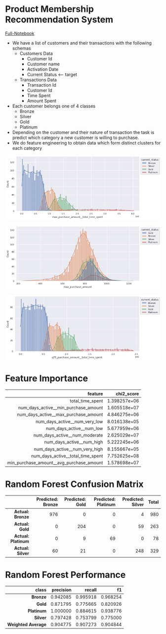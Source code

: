 # Product Membership Recommendation System

[Full-Notebook](./Product_Membership_Recommendation_System.ipynb)
* We have a list of customers and their transactions with the following schemas
  * Customers Data
    * Customer Id
    * Customer name
    * Activation Date
    * Current Status  <-- target
  * Transactions Data
    * Transaction Id
    * Customer Id
    * Time Spent
    * Amount Spent
* Each customer belongs one of 4 classes
   * Bronze
   * Silver
   * Gold
   * Platinum
* Depending on the customer and their nature of transaction the task is predict which category a new customer is willing to purchase.
* We do feature engineering to obtain data which form distinct clusters for each category

![max_purchase_amount__total_time_spent_kde](/max_purchase_amount__total_time_spent_kde.png)

![max_purchase_amount_kde](/max_purchase_amount_kde.png)

![q75_puchase_amount__total_time_spent_kde](/q75_puchase_amount__total_time_spent_kde.png)


# Feature Importance

|                              **feature** | **chi2_score** |
|-----------------------------------------:|---------------:|
|                         total_time_spent |   1.398257e+06 |
|     num_days_active__min_purchase_amount |   1.605518e+07 |
|     num_days_active__max_purchase_amount |   4.846275e+06 |
|            num_days_active__num_very_low |   8.016138e+05 |
|                 num_days_active__num_low |   5.677959e+06 |
|            num_days_active__num_moderate |   2.625029e+07 |
|                num_days_active__num_high |   5.222245e+06 |
|           num_days_active__num_very_high |   8.155667e+05 |
|        num_days_active__total_time_spent |   7.752625e+08 |
| min_purchase_amount__avg_purchase_amount |   1.578698e+07 |


# Random Forest Confusion Matrix

|                      | **Predicted: Bronze** | **Predicted: Gold** | **Predicted: Platinum** | **Predicted: Silver** | **Total** |
|---------------------:|----------------------:|--------------------:|------------------------:|----------------------:|----------:|
|   **Actual: Bronze** |                   976 |                   0 |                       0 |                     4 |       980 |
|     **Actual: Gold** |                     0 |                 204 |                       0 |                    59 |       263 |
| **Actual: Platinum** |                     0 |                   9 |                      69 |                     0 |        78 |
|   **Actual: Silver** |                    60 |                  21 |                       0 |                   248 |       329 |

# Random Forest Performance 

|            **class** | **precision** | **recall** |   **f1** |
|---------------------:|--------------:|-----------:|---------:|
|           **Bronze** |      0.942085 |   0.995918 | 0.968254 |
|             **Gold** |      0.871795 |   0.775665 | 0.820926 |
|         **Platinum** |      1.000000 |   0.884615 | 0.938776 |
|           **Silver** |      0.797428 |   0.753799 | 0.775000 |
| **Weighted Average** |      0.904775 |   0.907273 | 0.904844 |
